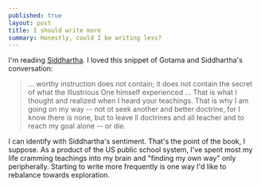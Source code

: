 ```yaml
---
published: true
layout: post
title: I should write more
summary: Honestly, could I be writing less?
---
```


I'm reading [Siddhartha](http://en.wikipedia.org/wiki/Siddhartha_(novel)).  I loved this snippet of Gotama and Siddhartha's conversation:
    
> ... worthy instruction does not contain; it does not contain the secret of what the Illustrious One himself experienced ... That is what I thought and realized when I heard your teachings.  That is why I am going on my way -- not ot seek another and better doctrine, for I know there is none, but to leave ll doctrines and all teacher and to reach my goal alone -- or die.

I can identify with Siddhartha's sentiment.  That's the point of the book, I suppose.  As a product of the US public school system, I've spent most my life cramming teachings into my brain and "finding my own way" only peripherally.  Starting to write more frequently is one way I'd like to rebalance towards exploration.  
